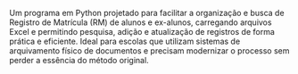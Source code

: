 Um programa em Python projetado para facilitar a organização e busca de Registro de Matrícula (RM) de alunos e ex-alunos, carregando arquivos Excel e permitindo pesquisa, adição e atualização de registros de forma prática e eficiente. Ideal para escolas que utilizam sistemas de arquivamento físico de documentos e precisam modernizar o processo sem perder a essência do método original.
